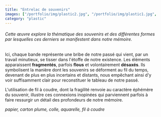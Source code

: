 ```yaml
---
title: "Entrelac de souvenirs"
images: ["/portfolio/img/plastic2.jpg", "/portfolio/img/plastic1.jpg", "/portfolio/img/plastic3.jpg"]
category: "plastic"
---
```

###### Cette œuvre explore la thématique des souvenirs et des différentes formes par lesquelles ces derniers se manifestent dans notre mémoire.
 
Ici, chaque bande représente une bribe de notre passé qui vient, par un travail minutieux, se tisser dans l'étoffe de notre existence. Les éléments apparaissent **fragmentés**, parfois **flous** et volontairement **désaxés**. Ils symbolisent la manière dont les souvenirs se déforment au fil du temps, devenant de plus en plus incertains et distants, nous empêchant ainsi d'y voir suffisamment clair pour reconstituer le tableau de notre passé. 

L'utilisation de fil à coudre, dont la fragilité renvoie au caractère éphémère du souvenir, illustre ces connexions inopinées qui parviennent parfois à faire ressurgir un détail des profondeurs de notre mémoire. 

*papier, carton plume, colle, aquarelle, fil à coudre*
